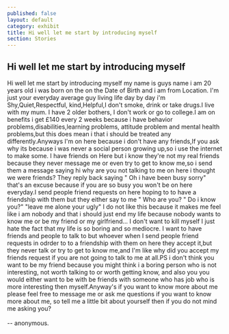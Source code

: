 ```yaml
---
published: false
layout: default
category: exhibit
title: Hi well let me start by introducing myself
section: Stories
---
```


## Hi well let me start by introducing myself

Hi well let me start by introducing myself my name is guys name i am 20 years old i was born on the on the Date of Birth and i am from Location. I'm just your everyday average guy living life day by day i'm Shy,Quiet,Respectful, kind,Helpful,I don't smoke, drink or take drugs.I live with my mum. I have 2 older bothers, I don't work or go to college.I am on benefits i get £140 every 2 weeks because i have behavior problems,disabilities,learning problems, attitude problem and mental health problems,but this does mean i that i should be treated any differently.Anyways I'm on here because i don't have any friends,If you ask why its because i was never a social person growing up,so i use the internet to make some. I have friends on Here but i know they're not my real friends because they never message me or even try to get to know me,so i send them a message saying hi why are you not talking to me on here i thought we were friends? They reply back saying " Oh i have been busy sorry" that's an excuse because if you are so busy you won't be on here everyday.I send people friend requests on here hoping to to have a friendship with them but they either say to me " Who are you? " Do i know you?" "leave me alone your ugly" I do not like this because it makes me feel like i am nobody and that i should just end my life because nobody wants to know me or be my friend or my girlfriend... I don't want to kill myself I just hate the fact that my life is so boring and so mediocre. I want to have friends and people to talk to but whoever when I send people friend requests in odrder to to a friendship with them on here they accept it,but they never talk or try to get to know me,and I'm like why did you accept my friends request if you are not going to talk to me at all.PS i don't think you want to be my friend because you might think i a boring person who is not interesting, not worth talking to or worth getting know, and also you you would either want to be with be friends with someone who has job who is more interesting then myself.Anyway's if you want to know more about me please feel free to message me or ask me questions if you want to know more about me, so tell me a little bit about yourself then if you do not mind me asking you?
<br><br>
-- anonymous.
